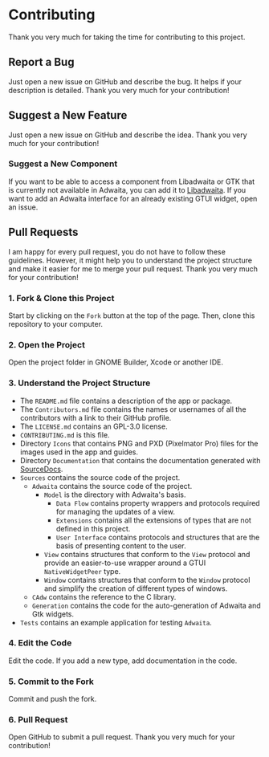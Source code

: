 # Contributing

Thank you very much for taking the time for contributing to this project. 

## Report a Bug
Just open a new issue on GitHub and describe the bug. It helps if your description is detailed. Thank you very much for your contribution!

## Suggest a New Feature
Just open a new issue on GitHub and describe the idea. Thank you very much for your contribution!

### Suggest a New Component
If you want to be able to access a component from Libadwaita or GTK that is currently not available in Adwaita, you can add it to [Libadwaita](https://github.com/AparokshaUI/Libadwaita). 
If you want to add an Adwaita interface for an already existing GTUI widget, open an issue.

## Pull Requests
I am happy for every pull request, you do not have to follow these guidelines. However, it might help you to understand the project structure and make it easier for me to merge your pull request. Thank you very much for your contribution!

### 1. Fork & Clone this Project
Start by clicking on the `Fork` button at the top of the page. Then, clone this repository to your computer. 

### 2. Open the Project
Open the project folder in GNOME Builder, Xcode or another IDE.

### 3. Understand the Project Structure
- The `README.md` file contains a description of the app or package.
- The `Contributors.md` file contains the names or usernames of all the contributors with a link to their GitHub profile.
- The `LICENSE.md` contains an GPL-3.0 license.
- `CONTRIBUTING.md` is this file.
- Directory `Icons` that contains PNG and PXD (Pixelmator Pro) files for the images used in the app and guides.
- Directory `Documentation` that contains the documentation generated with [SourceDocs][1].
- `Sources` contains the source code of the project.
	- `Adwaita` contains the source code of the project.
		- `Model` is the directory with Adwaita's basis.
			- `Data Flow` contains property wrappers and protocols required for managing the updates of a view.
			- `Extensions` contains all the extensions of types that are not defined in this project.
			- `User Interface` contains protocols and structures that are the basis of presenting content to the user.
		- `View` contains structures that conform to the `View` protocol and provide an easier-to-use wrapper around a GTUI `NativeWidgetPeer` type.
	    - `Window` contains structures that conform to the `Window` protocol and simplify the creation of different types of windows.
    - `CAdw` contains the reference to the C library.
    - `Generation` contains the code for the auto-generation of Adwaita and Gtk widgets.
- `Tests` contains an example application for testing `Adwaita`.

### 4. Edit the Code
Edit the code. If you add a new type, add documentation in the code.

### 5. Commit to the Fork
Commit and push the fork.

### 6. Pull Request
Open GitHub to submit a pull request. Thank you very much for your contribution!

[1]:	https://github.com/SourceDocs/SourceDocs
